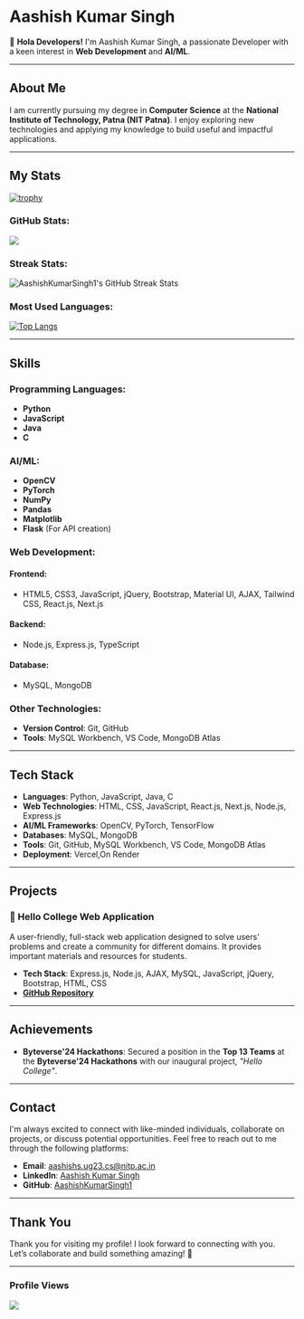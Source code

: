 # Aashish Kumar Singh

👋 **Hola Developers!** I'm Aashish Kumar Singh, a passionate Developer with a keen interest in **Web Development** and **AI/ML**.

---

## About Me

I am currently pursuing my degree in **Computer Science** at the **National Institute of Technology, Patna (NIT Patna)**. I enjoy exploring new technologies and applying my knowledge to build useful and impactful applications.

---

## My Stats

[![trophy](https://github-profile-trophy.vercel.app/?username=AashishKumarSingh1&theme=onedark)](https://github.com/ryo-ma/github-profile-trophy)

### GitHub Stats:
<picture>
  <source srcset="https://github-readme-stats.vercel.app/api?username=AashishKumarSingh1&show_icons=true&theme=dark" media="(prefers-color-scheme: dark)" />
  <source srcset="https://github-readme-stats.vercel.app/api?username=AashishKumarSingh1&show_icons=true" media="(prefers-color-scheme: light), (prefers-color-scheme: no-preference)" />
  <img src="https://github-readme-stats.vercel.app/api?username=AashishKumarSingh1&show_icons=true" />
</picture>

### Streak Stats:
<img src="https://github-readme-streak-stats.herokuapp.com/?user=AashishKumarSingh1&theme=dark&hide_border=true" alt="AashishKumarSingh1's GitHub Streak Stats" />

### Most Used Languages:
[![Top Langs](https://github-readme-stats.vercel.app/api/top-langs/?username=AashishKumarSingh1&layout=pie)](https://github.com/anuraghazra/github-readme-stats)

---

## Skills

### Programming Languages:
- **Python**
- **JavaScript**
- **Java**
- **C**

### AI/ML:
- **OpenCV**
- **PyTorch**
- **NumPy**
- **Pandas**
- **Matplotlib**
- **Flask** (For API creation)

### Web Development:

#### Frontend:
- HTML5, CSS3, JavaScript, jQuery, Bootstrap, Material UI, AJAX, Tailwind CSS, React.js, Next.js

#### Backend:
- Node.js, Express.js, TypeScript

#### Database:
- MySQL, MongoDB

### Other Technologies:
- **Version Control**: Git, GitHub
- **Tools**: MySQL Workbench, VS Code, MongoDB Atlas

---

## Tech Stack

- **Languages**: Python, JavaScript, Java, C
- **Web Technologies**: HTML, CSS, JavaScript, React.js, Next.js, Node.js, Express.js
- **AI/ML Frameworks**: OpenCV, PyTorch, TensorFlow
- **Databases**: MySQL, MongoDB
- **Tools**: Git, GitHub, MySQL Workbench, VS Code, MongoDB Atlas
- **Deployment**: Vercel,On Render

---

## Projects

### 🚀 Hello College Web Application
A user-friendly, full-stack web application designed to solve users' problems and create a community for different domains. It provides important materials and resources for students.

- **Tech Stack**: Express.js, Node.js, AJAX, MySQL, JavaScript, jQuery, Bootstrap, HTML, CSS
- **[GitHub Repository](https://github.com/AashishKumarSingh1/First-Project-Hello-College-)**

---

## Achievements

- **Byteverse'24 Hackathons**: Secured a position in the **Top 13 Teams** at the **Byteverse'24 Hackathons** with our inaugural project, *"Hello College"*.

---

## Contact

I'm always excited to connect with like-minded individuals, collaborate on projects, or discuss potential opportunities. Feel free to reach out to me through the following platforms:

- **Email**: [aashishs.ug23.cs@nitp.ac.in](mailto:aashishs.ug23.cs@nitp.ac.in)
- **LinkedIn**: [Aashish Kumar Singh](https://www.linkedin.com/in/aashish-kumar-singh-7110b02a9)
- **GitHub**: [AashishKumarSingh1](https://github.com/AashishKumarSingh1)

---

## Thank You

Thank you for visiting my profile! I look forward to connecting with you. Let’s collaborate and build something amazing! 🚀

---

### Profile Views
<a href="https://visitcount.itsvg.in">
  <img src="https://visitcount.itsvg.in/api?id=AashishKumarSingh1&label=Profile%20Views&color=8&icon=0&pretty=false" />
</a>
